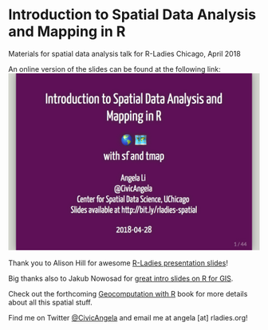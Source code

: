 # Introduction to Spatial Data Analysis and Mapping in R
Materials for spatial data analysis talk for R-Ladies Chicago, April 2018

An online version of the slides can be found at the following link: [![](images/slide-title.png)](https://angela-li.github.io/slides/2018-04-26/rladies-spatial-data)

Thank you to Alison Hill for awesome [R-Ladies presentation slides](https://github.com/rladies/resources/blob/master/xaringan-slides/how_to_use.Rmd)!

Big thanks also to Jakub Nowosad for [great intro slides on R for GIS](https://nowosad.github.io/presentations).

Check out the forthcoming [Geocomputation with R](https://geocompr.robinlovelace.net) book for more details about all this spatial stuff.

Find me on Twitter [@CivicAngela](https://twitter.com/CivicAngela) and email me at angela [at] rladies.org!